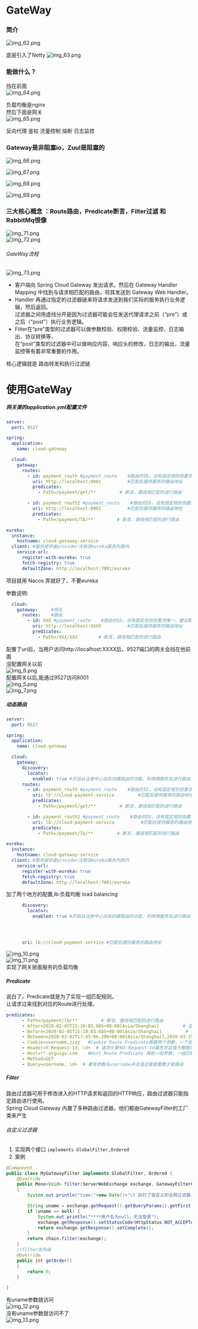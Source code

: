 # GateWay   
### 简介   
![img_62.png](GateWay_img/img_62.png)     

底层引入了Netty
![img_63.png](GateWay_img/img_63.png)      



### 能做什么？   

挡在前面   
![img_64.png](GateWay_img/img_64.png)    

负载均衡是nginx    
然后下面是网关     
![img_65.png](GateWay_img/img_65.png)    


反向代理
鉴权
流量控制
熔断 
日志监控   


### Gateway是非阻塞io，Zuul是阻塞的  

![img_66.png](GateWay_img/img_66.png)    

![img_67.png](GateWay_img/img_67.png)       

![img_68.png](GateWay_img/img_68.png)    


![img_69.png](GateWay_img/img_69.png)      





### 三大核心概念    ：Route路由，Predicate断言，Filter过滤    和RabbitMq很像   
![img_71.png](GateWay_img/img_71.png)    
![img_72.png](GateWay_img/img_72.png)   




###### GateWay流程   
![img_73.png](GateWay_img/img_73.png)   


* 客户端向 Spring Cloud Gateway 发出请求。然后在 Gateway Handler Mapping 中找到与请求相匹配的路由，将其发送到 Gateway Web Handler。
* Handler 再通过指定的过滤器链来将请求发送到我们实际的服务执行业务逻辑，然后返回。  
  过滤器之间用虚线分开是因为过滤器可能会在发送代理请求之前（“pre”）或之后（“post”）执行业务逻辑。
* Filter在“pre”类型的过滤器可以做参数校验、权限校验、流量监控、日志输出、协议转换等，  
  在“post”类型的过滤器中可以做响应内容、响应头的修改，日志的输出，流量监控等有着非常重要的作用。   




核心逻辑就是  路由转发和执行过滤链   



# 使用GateWay


##### 网关类的application.yml配置文件
``` yaml
server:
  port: 9527    

spring:
  application:
    name: cloud-gateway

  cloud:
    gateway:
      routes:
        - id: payment_routh #payment_route    #路由的ID，没有固定规则但要求唯一，建议配合服务名
          uri: http://localhost:8001          #匹配后提供服务的路由地址
          predicates:
            - Path=/payment/get/**         # 断言，路径相匹配的进行路由

        - id: payment_routh2 #payment_route    #路由的ID，没有固定规则但要求唯一，建议配合服务名
          uri: http://localhost:8001          #匹配后提供服务的路由地址
          predicates:
            - Path=/payment/lb/**         # 断言，路径相匹配的进行路由

eureka:
  instance:
    hostname: cloud-gateway-service
  client: #服务提供者provider注册进eureka服务列表内
    service-url:
      register-with-eureka: true
      fetch-registry: true
      defaultZone: http://localhost:7001/eureka
```

项目就用 Nacos 弄就好了，不要eureka   

参数说明:
```yaml
  cloud:
    gateway:     #网关
      routes:    #路由
        - id: XXX #payment_route    #路由的ID，没有固定规则但要求唯一，建议配合服务名
          uri: http://localhost:XXXX          #匹配后提供服务的路由地址
          predicates:
            - Path=/XXX/XXX        # 断言，路径相匹配的进行路由
```
配置了uri后，当用户访问http://localhost:XXXX后，9527端口的网关会挡在他前面    
没配置网关以前   
![img_6.png](img_6.png)  
配置网关以后,能通过9527访问8001    
![img_5.png](img_5.png)  
![img_7.png](img_7.png)

##### 动态路由
```yaml
server:
  port: 9527

spring:
  application:
    name: cloud-gateway

  cloud:
    gateway:
      discovery:
        locator:
          enabled: true #开启从注册中心动态创建路由的功能，利用微服务名进行路由
      routes:
        - id: payment_routh #payment_route    #路由的ID，没有固定规则但要求唯一，建议配合服务名
          uri: lb://cloud-payment-service         #匹配后提供服务的路由地址
          predicates:
            - Path=/payment/get/**         # 断言，路径相匹配的进行路由

        - id: payment_routh2 #payment_route    #路由的ID，没有固定规则但要求唯一，建议配合服务名
          uri: lb://cloud-payment-service          #匹配后提供服务的路由地址
          predicates:
            - Path=/payment/lb/**         # 断言，路径相匹配的进行路由

eureka:
  instance:
    hostname: cloud-gateway-service
  client: #服务提供者provider注册进eureka服务列表内
    service-url:
      register-with-eureka: true
      fetch-registry: true
      defaultZone: http://localhost:7001/eureka
```
加了两个地方的配置,lb:负载均衡 load balancing
```yaml
      discovery:
        locator:
          enabled: true #开启从注册中心动态创建路由的功能，利用微服务名进行路由




      uri: lb://cloud-payment-service #匹配后提供服务的路由地址
```  
![img_10.png](img_10.png)  
![img_11.png](img_11.png)  
实现了网关层面服务的负载均衡

##### Predicate
说白了，Predicate就是为了实现一组匹配规则，  
让请求过来找到对应的Route进行处理。

```yaml
predicates:
      - Path=/payment/lb/**         # 断言，路径相匹配的进行路由
      - After=2020-02-05T15:10:03.685+08:00[Asia/Shanghai]         # 在这个事件后
      - Before=2020-02-05T15:10:03.685+08:00[Asia/Shanghai]         # 在这个事件前
      - Between=2020-02-02T17:45:06.206+08:00[Asia/Shanghai],2020-03-25T18:59:06.206+08:00[Asia/Shanghai]
      - Cookie=username,zzyy   #Cookie Route Predicate需要两个参数，一个是 Cookie name ,一个是正则表达式。路由规则会通过获取对应的 Cookie name 值和正则表达式去匹配，如果匹配上就会执行路由，如果没有匹配上则不执行
      - Header=X-Request-Id, \d+  # 请求头要有X-Request-Id属性并且值为整数的正则表达式
      - Host=**.atguigu.com    #Host Route Predicate 接收一组参数，一组匹配的域名列表，这个模板是一个 ant 分隔的模板，用.号作为分隔符。它通过参数中的主机地址作为匹配规则。
      - Method=GET
      - Query=username, \d+  # 要有参数名username并且值还要是整数才能路由
```


##### Filter
路由过滤器可用于修改进入的HTTP请求和返回的HTTP响应，路由过滤器只能指定路由进行使用。  
Spring Cloud Gateway 内置了多种路由过滤器，他们都由GatewayFilter的工厂类来产生

###### 自定义过滤器
1. 实现两个接口
   ```implements GlobalFilter,Ordered```
2. 案例
```java
@Component
public class MyGatewayFilter implements GlobalFilter, Ordered {
    @Override
    public Mono<Void> filter(ServerWebExchange exchange, GatewayFilterChain chain)
    {
        System.out.println("time:"+new Date()+"\t 执行了自定义的全局过滤器: "+"MyLogGateWayFilter"+"hello");

        String uname = exchange.getRequest().getQueryParams().getFirst("uname");
        if (uname == null) {
            System.out.println("****用户名为null，无法登录");
            exchange.getResponse().setStatusCode(HttpStatus.NOT_ACCEPTABLE);
            return exchange.getResponse().setComplete();
        }
        return chain.filter(exchange);
    }
    //filter优先级
    @Override
    public int getOrder()
    {
        return 0;
    }

}
```  
有uname参数就访问   
![img_12.png](img_12.png)  
没有uname参数就访问不了  
![img_13.png](img_13.png)     